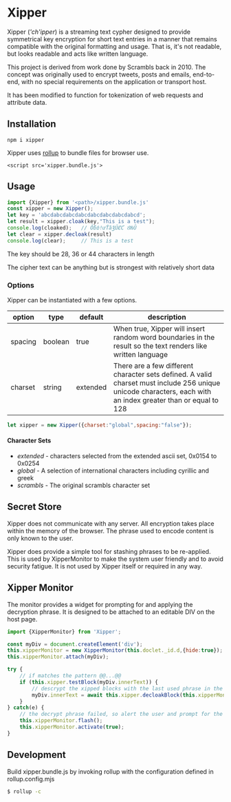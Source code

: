 # Xipper

Xipper (_'ch'ipper_) is a streaming text cypher designed to provide symmetrical key encryption for
short text entries in a manner that remains compatible with the original formatting
and usage. That is, it's not readable, but looks readable and acts like written
language.

This project is derived from work done by Scrambls back in 2010. The concept was
originally used to encrypt tweets, posts and emails, end-to-end, with no special
requirements on the application or transport host.

It has been modified to function for tokenization of web requests and attribute
data.

## Installation

```shell
npm i xipper
```
Xipper uses [rollup](rollupjs.org) to bundle files for browser use.
```javscript
<script src='xipper.bundle.js'>
```

## Usage
```javascript
import {Xipper} from '<path>/xipper.bundle.js'
const xipper = new Xipper();
let key = 'abcdabcdabcdabcdabcdabcdabcdabcd';
let result = xipper.cloak(key,"This is a test");
console.log(cloaked);   // ǑƃȸǃưŤȁǯŰȻƇ ȢǶǓ 
let clear = xipper.decloak(result)
console.log(clear);     // This is a test
```
The key should be 28, 36 or 44 characters in length

The cipher text can be anything but is strongest with relatively short data

### Options
Xipper can be instantiated with a few options.

| option | type    | default  | description                                                                                                                                                   |
| --- |---------|----------|---------------------------------------------------------------------------------------------------------------------------------------------------------------|
| spacing | boolean | true     | When true, Xipper will insert random word boundaries in the result so the text renders like written language                                                  |
| charset | string  | extended | There are a few different character sets defined. A valid charset must include 256 unique unicode characters, each with an index greater than or equal to 128 |

```javascript
let xipper = new Xipper({charset:"global",spacing:"false"});
```

#### Character Sets
* *extended* - characters selected from the extended ascii set, 0x0154 to 0x0254
* *global* - A selection of international characters including cyrillic and greek
* *scrambls* - The original scrambls character set

## Secret Store
Xipper does not communicate with any server. All encryption takes place within the
memory of the browser. The phrase used to encode content is only known to the user.

Xipper does provide a simple tool for stashing phrases to be re-applied. This is
used by XipperMonitor to make the system user friendly and to avoid security fatigue.
It is not used by Xipper itself or required in any way.

## Xipper Monitor
The monitor provides a widget for prompting for and applying the decryption
phrase. It is designed to be attached to an editable DIV on the host page.

```javascript
import {XipperMonitor} from 'Xipper';

const myDiv = document.createElement('div');
this.xipperMonitor = new XipperMonitor(this.doclet._id.d,{hide:true});
this.xipperMonitor.attach(myDiv);

try {
    // if matches the pattern @@...@@
    if (this.xipper.testBlock(myDiv.innerText)) {
        // descrypt the xipped blocks with the last used phrase in the xipper store
        myDiv.innerText = await this.xipper.decloakBlock(this.xipperMonitor.activePhrase,myDiv.innerText);
    }
} catch(e) {
    // the decrypt phrase failed, so alert the user and prompt for the correct phrase
    this.xipperMonitor.flash();
    this.xipperMonitor.activate(true);
}
```

## Development
Build xipper.bundle.js by invoking rollup with the configuration defined in rollup.config.mjs
```bash
$ rollup -c
```